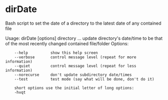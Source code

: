 # dirDate
Bash script to set the date of a directory to the latest date of any contained file

Usage: dirDate [options] directory ...
        update directory's date/time to be that of the most recently
        changed contained file/folder
        Options:

        --help          show this help screen
        --verbose       control message level (repeat for more information)
        --quiet         control message level (repeat for less information)
        --norecurse     don't update subdirectory date/times
        --test          test mode (say what will be done, don't do it)

        short options use the initial letter of long options:
        -hvqt
